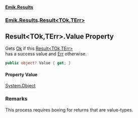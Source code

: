 #### [Emik.Results](index.md 'index')
### [Emik.Results](Emik.Results.md 'Emik.Results').[Result&lt;TOk,TErr&gt;](Result_TOk,TErr_.md 'Emik.Results.Result<TOk,TErr>')

## Result<TOk,TErr>.Value Property

Gets [Ok](Result_TOk,TErr_.Ok().md 'Emik.Results.Result<TOk,TErr>.Ok') if this [Result&lt;TOk,TErr&gt;](Result_TOk,TErr_.md 'Emik.Results.Result<TOk,TErr>')  
has a success value and [Err](Result_TOk,TErr_.Err().md 'Emik.Results.Result<TOk,TErr>.Err') otherwise.

```csharp
public object? Value { get; }
```

#### Property Value
[System.Object](https://docs.microsoft.com/en-us/dotnet/api/System.Object 'System.Object')

### Remarks
  
This process requires boxing for returns that are value-types.
